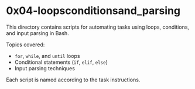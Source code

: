 # 0x04-loopsconditionsand_parsing

This directory contains scripts for automating tasks using loops, conditions, and input parsing in Bash.

Topics covered:
- `for`, `while`, and `until` loops
- Conditional statements (`if`, `elif`, `else`)
- Input parsing techniques

Each script is named according to the task instructions.
